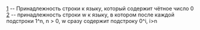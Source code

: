[1](1.py) -- Принадлежность строки к языку, который содержит чётное число 0
[2](2.py) -- принадлежность строки w к языку, в котором после каждой подстроки 1^n, n > 0, w сразу содержит подстроку 0^i, i>n